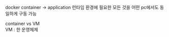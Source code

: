 docker container -> application 런타임 환경에 필요한 모든 것을 어떤 pc에서도 동일하게 구동 가능  

container vs VM  
VM : 한 운영체제 